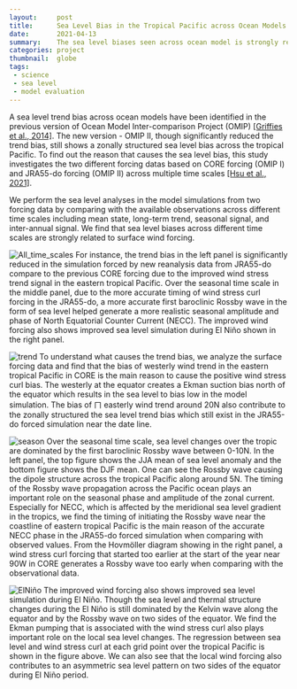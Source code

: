 ```yaml
---
layout:     post
title:      Sea Level Bias in the Tropical Pacific across Ocean Models
date:       2021-04-13
summary:    The sea level biases seen across ocean model is strongly related to the wind forcing at the surface.
categories: project
thumbnail:  globe
tags:
 - science
 - sea level
 - model evaluation
---
```


A sea level trend bias across ocean models have been identified in the previous version of Ocean Model Inter-comparison Project (OMIP) [[Griffies et al., 2014]](http://www.sciencedirect.com/science/article/pii/S1463500314000407). The new version - OMIP II, though significantly reduced the trend bias, still shows a zonally structured sea level bias across the tropical Pacific. To find out the reason that causes the sea level bias, this study investigates the two different forcing datas based on CORE forcing (OMIP I) and JRA55-do forcing (OMIP II) across multiple time scales [[Hsu et al., 2021]](https://gmd.copernicus.org/preprints/gmd-2020-374/).

We perform the sea level analyses in the model simulations from two forcing data by comparing with the available observations across different time scales including mean state, long-term trend, seasonal signal, and inter-annual signal.
We find that sea level biases across different time scales are strongly related to surface wind forcing.

![All_time_scales](https://chiaweh2.github.io/figures/Sea_level_bias_post/Slide1.png)
For instance, the trend bias in the left panel is significantly reduced in the simulation forced by new reanalysis data from JRA55-do compare to the previous CORE forcing due to the improved wind stress trend signal in the eastern tropical Pacific.
Over the seasonal time scale in the middle panel, due to the more accurate timing of wind stress curl forcing in the JRA55-do, a more accurate first baroclinic Rossby wave in the form of sea level helped generate a more realistic seasonal amplitude and phase of North Equatorial Counter Current (NECC).
The improved wind forcing also shows improved sea level simulation during El Niño shown in the right panel.

![trend](https://chiaweh2.github.io/figures/Sea_level_bias_post/Slide2.png)
To understand what causes the trend bias, we analyze the surface forcing data and find that the bias of westerly wind trend in the eastern tropical Pacific in CORE is the main reason to cause the positive wind stress curl bias.
The westerly at the equator creates a Ekman suction bias north of the equator which results in the sea level to bias low in the model simulation.
The bias of ㄇ easterly wind trend around 20N also contribute to the zonally structured the sea level trend bias which still exist in the JRA55-do forced simulation near the date line.

![season](https://chiaweh2.github.io/figures/Sea_level_bias_post/Slide3.png)
Over the seasonal time scale, sea level changes over the tropic are dominated by the first baroclinic Rossby wave between 0-10N.
In the left panel, the top figure shows the JJA mean of sea level anomaly and the bottom figure shows the DJF mean.
One can see the Rossby wave causing the dipole structure across the tropical Pacific along around 5N.
The timing of the Rossby wave propagation across the Pacific ocean plays an important role on the seasonal phase and amplitude of the zonal current.
Especially for NECC, which is affected by the meridional sea level gradient in the tropics, we find the timing of initiating the Rossby wave near the coastline of eastern tropical Pacific is the main reason of the accurate NECC phase in the JRA55-do forced simulation when comparing with observed values.
From the Hovmöller diagram showing in the right panel, a wind stress curl forcing that started too earlier at the start of the year near 90W in CORE generates a Rossby wave too early when comparing with the observational data.

![ElNiño](https://chiaweh2.github.io/figures/Sea_level_bias_post/Slide4.png)
The improved wind forcing also shows improved sea level simulation during El Niño.
Though the sea level and thermal structure changes during the El Niño is still dominated by the Kelvin wave along the equator and by the Rossby wave on two sides of the equator.
We find the Ekman pumping that is associated with the wind stress curl also plays important role on the local sea level changes.
The regression between sea level and wind stress curl at each grid point over the tropical Pacific is shown in the figure above.
We can also see that the local wind forcing also contributes to an asymmetric sea level pattern on two sides of the equator during El Niño period.
